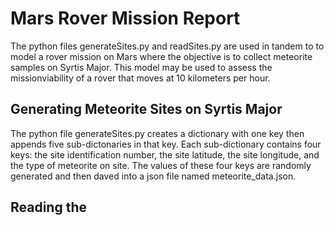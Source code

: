 # Mars Rover Mission Report

The python files generateSites.py and readSites.py are used in tandem to to model a rover mission on Mars where the objective is to collect meteorite samples on Syrtis Major. This model may be used to assess the missionviability of a rover that moves at 10 kilometers per hour.

## Generating Meteorite Sites on Syrtis Major

The python file generateSites.py creates a dictionary with one key then appends five sub-dictonaries in that key. Each sub-dictionary contains four keys: the site identification number, the site latitude, the site longitude, and the type of meteorite on site. The values of these four keys are randomly generated and then daved into a json file named meteorite_data.json.

## Reading the

